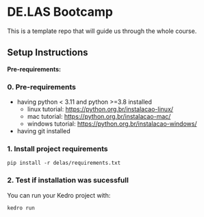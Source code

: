 # DE.LAS Bootcamp

This is a template repo that will guide us through the whole course.

## Setup Instructions

**Pre-requirements:** 

### 0. Pre-requirements
- having python < 3.11 and python >=3.8 installed
   - linux tutorial: https://python.org.br/instalacao-linux/
   - mac tutorial: https://python.org.br/instalacao-mac/
   - windows tutorial: https://python.org.br/instalacao-windows/
- having git installed 

### 1. Install project requirements

````
pip install -r delas/requirements.txt
````

### 2. Test if installation was sucessfull

You can run your Kedro project with:

```
kedro run
```